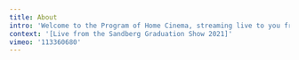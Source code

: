 ```yaml
---
title: About
intro: 'Welcome to the Program of Home Cinema, streaming live to you from the <em>Sandberg Graduation Show 2021</em> at Het Hem. You can find out more about this project <a href="google.com">here</a>.'
context: '[Live from the Sandberg Graduation Show 2021]'
vimeo: '113360680'
---
```


